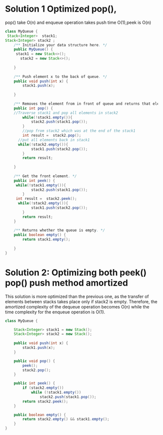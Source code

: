 # Solution 1  Optimized  pop(),
pop() take O(n) and enqueue operation takes push time O(1),peek is O(n)
``` Java
class MyQueue {
 Stack<Integer>  stack1;
Stack<Integer> stack2 ;
    /** Initialize your data structure here. */
    public MyQueue() {
     stack1 = new Stack<>();
       stack2 = new Stack<>();
        
    }
    
    /** Push element x to the back of queue. */
    public void push(int x) {
        stack1.push(x);
        
    }
    
    /** Removes the element from in front of queue and returns that element. */
    public int pop() {
    //Traverse stack1 and pop all elements in stack2
        while(!stack1.empty()){
            stack2.push(stack1.pop());
        }
        //pop from stack2 which was at the end of the stack1
        int result =  stack2.pop();
      //put all elements back in stack1  
      while(!stack2.empty()){
            stack1.push(stack2.pop());
        } 
        return result;
        
    }
    
    /** Get the front element. */
    public int peek() {
     while(!stack1.empty()){
            stack2.push(stack1.pop());
        }
     int result =  stack2.peek();
      while(!stack2.empty()){
            stack1.push(stack2.pop());
        }  
        return result;
    }
    
    /** Returns whether the queue is empty. */
    public boolean empty() {
        return stack1.empty();
        
    }
}
```

# Solution 2: Optimizing both  peek() pop() push method  amortized
This solution is more optimized than the previous one, as the transfer of elements between stacks takes place only if stack2 is empty. Therefore, the amortized complexity of the dequeue operation becomes O(n) while the time complexity for the enqueue operation is O(1).
``` Java
class MyQueue {

    Stack<Integer> stack1 = new Stack();
    Stack<Integer> stack2 = new Stack();
    
    public void push(int x) {
        stack1.push(x);
    }

    public void pop() {
        peek();
        stack2.pop();
    }

    public int peek() {
        if (stack2.empty())
            while (!stack1.empty())
                stack2.push(stack1.pop());
        return stack2.peek();
    }

    public boolean empty() {
        return stack2.empty() && stack1.empty();
    }
}


```

